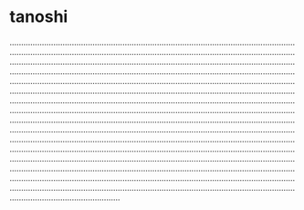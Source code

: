 # tanoshi

................................................................................................................................................................................................................................................................................................................................................................................................................................................................................................................................................................................................................................................................................................................................................................................................................................................................................................................................................................................................................................................................................................................................................................................................................................................................................................................................................................................................................................................................................................................................................................................................................................................................................................................................................................................................................................................................................................................................................................................................................................................................................................................
